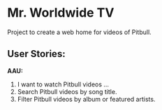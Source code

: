 # Mr. Worldwide TV

Project to create a web home for videos of Pitbull.

## User Stories:

**AAU:** 

1. I want to watch Pitbull videos ...
2. Search Pitbull videos by song title.
3. Filter Pitbull videos by album or featured artists.
